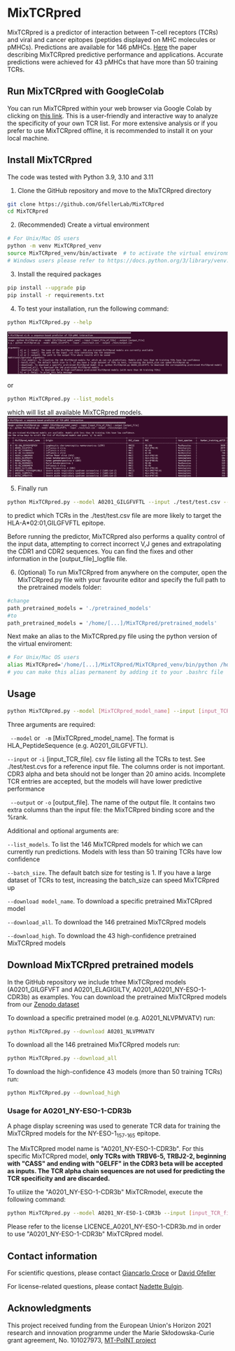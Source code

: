 # MixTCRpred
MixTCRpred is a predictor of interaction between T-cell receptors (TCRs) and viral and cancer epitopes (peptides displayed on MHC molecules or pMHCs). Predictions are available for 146 pMHCs. [Here](https://www.nature.com/articles/s41467-024-47461-8) the paper describing MixTCRpred predictive performance and applications. Accurate predictions were achieved for 43 pMHCs that have more than 50 training TCRs.


## Run MixTCRpred with GoogleColab
You can run MixTCRpred within your web browser via Google Colab by clicking on [this link](https://colab.research.google.com/github/GfellerLab/MixTCRpred/blob/main/colab_MixTCRpred.ipynb).
This is a user-friendly and interactive way to analyze the specificity of your own TCR list.
For more extensive analysis or if you prefer to use MixTCRpred offline, it is recommended to install it on your local machine.

## Install MixTCRpred 

The code was tested with Python 3.9, 3.10 and 3.11

1. Clone the GitHub repository and move to the MixTCRpred directory
```bash
git clone https://github.com/GfellerLab/MixTCRpred 
cd MixTCRpred
```

2. (Recommended) Create a virtual environment 
```bash
# For Unix/Mac OS users
python -m venv MixTCRpred_venv  
source MixTCRpred_venv/bin/activate  # to activate the virtual environment (MixTCRpred_venv)
# Windows users please refer to https://docs.python.org/3/library/venv.html to create and activate a virtual environment. 
```

3. Install the required packages 
```bash
pip install --upgrade pip
pip install -r requirements.txt 
```

4. To test your installation, run the following command:
```bash
python MixTCRpred.py --help
```
![](help_output.png)  

or 

```bash
python MixTCRpred.py --list_models
```

which will list all available MixTCRpred models.
![](list_model_output.png)

5. Finally run 

```bash
python MixTCRpred.py --model A0201_GILGFVFTL --input ./test/test.csv --output ./test/output.csv 
```

to predict which TCRs in the ./test/test.csv file are more likely to target the HLA-A\*02:01,GILGFVFTL epitope.

Before running the predictor, MixTCRpred also performs a quality control of the input data, attempting to correct incorrect V,J genes and extrapolating the CDR1 and CDR2 sequences. You can find the fixes and other information in the [output_file]_logfile file.

6. (Optional) To run MixTCRpred from anywhere on the computer, open the MixTCRpred.py file with your favourite editor and specify the full path to the pretrained models folder:
```bash
#change
path_pretrained_models = './pretrained_models'
#to 
path_pretrained_models = '/home/[...]/MixTCRpred/pretrained_models'
```

Next make an alias to the MixTCRpred.py file using the python version of the virtual enviroment:
```bash
# For Unix/Mac OS users
alias MixTCRpred='/home/[...]/MixTCRpred/MixTCRpred_venv/bin/python /home/[...]/MixTCRpred/MixTCRpred.py'
# you can make this alias permanent by adding it to your .bashrc file
```

## Usage

```bash
python MixTCRpred.py --model [MixTCRpred_model_name] --input [input_TCR_file] --output [output_file]
```

Three arguments are required:

``` --model``` or  ``` -m``` [MixTCRpred_model_name]. 
The format is HLA_PeptideSequence (e.g. A0201_GILGFVFTL).

```--input``` or ```-i``` [input_TCR_file].
csv file listing all the TCRs to test. See ./test/test.cvs for a reference input file. The columns order is not important.
CDR3 alpha and beta should not be longer than 20 amino acids.
Incomplete TCR entries are accepted, but the models will have lower predictive performance

``` --output``` or ```-o``` [output_file].
The name of the output file. It contains two extra columns than the input file: the MixTCRpred binding score and the %rank.


Additional and optional arguments are:  

```--list_models```. To list the 146 MixTCRpred models for which we can currently run predictions. Models with less than 50 training TCRs have low confidence  

```--batch_size```. The default batch size for testing is 1. If you have a large dataset of TCRs to test, increasing the batch_size can speed MixTCRpred up  

```--download model_name```. To download a specific pretrained MixTCRpred model  

```--download_all```. To download the 146 pretrained MixTCRpred models  

```--download_high```. To download the 43 high-confidence pretrained MixTCRpred models 

## Download MixTCRpred pretrained models

In the GitHub repository we include trhee MixTCRpred models (A0201_GILGFVFT and A0201_ELAGIGILTV, A0201_A0201_NY-ESO-1-CDR3b) as examples.
You can download the pretrained MixTCRpred models from our [Zenodo dataset](https://doi.org/10.5281/zenodo.7930623)

To download a specific pretrained model (e.g. A0201_NLVPMVATV) run:
```bash
python MixTCRpred.py --download A0201_NLVPMVATV 
```

To download all the 146 pretrained MixTCRpred models run:
```bash
python MixTCRpred.py --download_all
```

To download the high-confidence 43 models (more than 50 training TCRs) run:
```bash
python MixTCRpred.py --download_high
```

### Usage for A0201_NY-ESO-1-CDR3b

A phage display screening was used to generate TCR data for training the MixTCRpred models for the NY-ESO-1<sub>157-165</sub> epitope. 

The MixTCRpred model name is "A0201_NY-ESO-1-CDR3b". For this specific MixTCRpred model, **only TCRs with TRBV6-5, TRBJ2-2, beginning with "CASS" and ending with "GELFF" in the CDR3 beta will be accepted as inputs. The TCR alpha chain sequences are not used for predicting the TCR specificity and are discarded.**

To utilize the "A0201_NY-ESO-1-CDR3b" MixTCRmodel, execute the following command:

```bash
python MixTCRpred.py --model A0201_NY-ESO-1-CDR3b --input [input_TCR_file] --output [output_file]
```

Please refer to the license LICENCE_A0201_NY-ESO-1-CDR3b.md in order to use "A0201_NY-ESO-1-CDR3b" MixTCRpred model.



## Contact information

For scientific questions, please contact [Giancarlo Croce](mailto:giancarlo.croce@unil.ch?subject=[GitHub]%20MixTCRpred%20) or [David Gfeller](mailto:david.gfeller@unil.ch?subject=[GitHub]%20MixTCRpred%20)

For license-related questions, please contact [Nadette Bulgin](mailto:nbulgin@lcr.org?subject=[GitHub]%20MixTCRpred%20).

## Acknowledgments

This project received funding from the European Union's Horizon 2021 research and innovation programme under the Marie Skłodowska-Curie grant agreement, No. 101027973, [MT-PoINT project](https://cordis.europa.eu/project/id/101027973)
